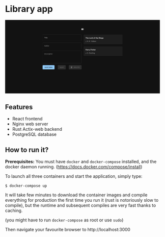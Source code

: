 # Library app

![screenshot](screenshot.png)

## Features

- React frontend
- Nginx web server
- Rust Actix-web backend
- PostgreSQL database

## How to run it?

**Prerequisites:** You must have `docker` and `docker-compose` installed, and the docker daemon running. (https://docs.docker.com/compose/install)

To launch all three containers and start the application, simply type:
```
$ docker-compose up
```
It will take few minutes to download the container images and compile everything for production the first time you run it (rust is notoriously slow to compile), but the runtime and subsequent compiles are very fast thanks to caching.

(you might have to run `docker-compose` as root or use `sudo`)

Then navigate your favourite browser to http://localhost:3000
